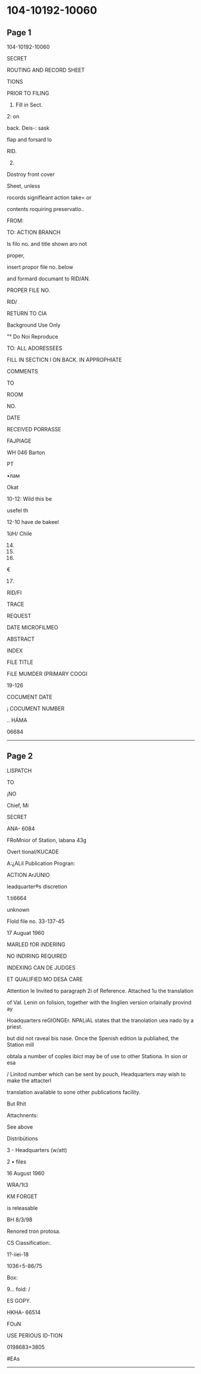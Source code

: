 # 104-10192-10060

## Page 1

104-10192-10060

SECRET

ROUTING AND RECORD SHEET

TIONS

PRIOR TO FILING

1. Fill in Sect.

2: on

back. Deis-: sask

flap and forsard lo

RID.

2.

Dostroy front cover

Sheet, unless

rocords signifleant action take= or

contents roquiring preservatio..

FROM:

TO: ACTION BRANCH

Is filo no. and title shown aro not

proper,

insert propor file no. below

and formard documant to RID/AN.

PROPER FILE NO.

RID/

RETURN TO CIA

Background Use Only

"° Do Noi Reproduce

TO: ALL ADORESSEES

FILL IN SECTICN I ON BACK. IN APPROPHIATE

COMMENTS

TO

ROOM

NO.

DATE

RECEIVED PORRASSE

FAJPIAGE

WH 046 Barton

PT

•лам

Okat

10-12: Wild this be

usefel th

12-10 have de bakeel

1ừH/ Chile

14.

15.

18.

€

17.

RID/FI

TRACE

REQUEST

DATE MICROFILMEO

ABSTRACT

INDEX

FILE TITLE

FiLE MUMDER (PRiMARY COOGI

19-126

COCUMENT DATE

¡ COCUMENT NUMBER

.. HÁMA

06684

---

## Page 2

LISPATCH

TO

¡NO

Chief, Mi

SECRET

ANA- 6084

FRoMnior of Station, labana 43g

Overt tional/KUCADE

A:¿ALil Publication Progran:

ACTION ArJUNIO

leadquarter®s discretion

1.ti6664

unknown

Flold file no. 33-137-45

17 Auguat 1960

MARLED fOR iNDERING

NO INDIRING REQUIRED

INDEXING CAN DE JUDGES

ET QUALIFIED MO DESA CARE

Attention le Invited to paragraph 2i of Reference. Attached 1u the translation

of VaI. Lenin on folision, together with the linglien version orlainally provind ay

Hoadquarters reGIONGEr. NPALiAL states that the tranolation uea nado by a priest.

but did not raveal bis nase. Once the Spenish edition la publiahed, the Station mill

obtala a number of coples ibict may be of use to other Stationa. In sion or esa

/ Linitod number which can be sent by pouch, Headquarters may wish to make the attacterl

translation available to sone other publications facility.

But Rhit

Attachnents:

See above

Distribütions

3 - Headquarters (w/att)

2 • files

16 August 1960

WRA/1t3

KM FORGET

is releasable

BH 8/3/98

Renored tron protosa.

CS Ciassification:.

1?-iiei-18

1036÷5-86/75

Box:

9... foid: /

ES GOPY.

HKHA- 66514

FOuN

USE PERIOUS ID-TION

0198683+3805

#EAs

---

